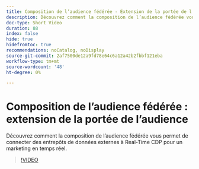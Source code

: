 ```yaml
---
title: Composition de l’audience fédérée - Extension de la portée de l’audience
description: Découvrez comment la composition de l’audience fédérée vous permet de connecter des entrepôts de données externes à Real-Time CDP pour un marketing en temps réel.
doc-type: Short Video
duration: 88
index: false
hide: true
hidefromtoc: true
recommendations: noCatalog, noDisplay
source-git-commit: 2af7500de12a9fd78e64c6a12a42b2fbbf121eba
workflow-type: tm+mt
source-wordcount: '48'
ht-degree: 0%

---
```



# Composition de l’audience fédérée : extension de la portée de l’audience

Découvrez comment la composition de l’audience fédérée vous permet de connecter des entrepôts de données externes à Real-Time CDP pour un marketing en temps réel.

<!-- 62_S508_3442517_87_federated-audience-composition-expanding-audience-reach -->
>[!VIDEO](https://video.tv.adobe.com/v/3458295/?learn=on&enablevpops=true)
